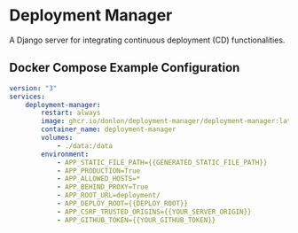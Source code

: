 # Deployment Manager

A Django server for integrating continuous deployment (CD) functionalities.

## Docker Compose Example Configuration

``` YAML
version: "3"
services:
    deployment-manager:
        restart: always
        image: ghcr.io/donlon/deployment-manager/deployment-manager:latest
        container_name: deployment-manager
        volumes:
            - ./data:/data
        environment:
            - APP_STATIC_FILE_PATH={{GENERATED_STATIC_FILE_PATH}}
            - APP_PRODUCTION=True
            - APP_ALLOWED_HOSTS=*
            - APP_BEHIND_PROXY=True
            - APP_ROOT_URL=deployment/
            - APP_DEPLOY_ROOT={{DEPLOY_ROOT}}
            - APP_CSRF_TRUSTED_ORIGINS={{YOUR_SERVER_ORIGIN}}
            - APP_GITHUB_TOKEN={{YOUR_GITHUB_TOKEN}}
```
